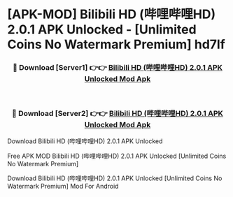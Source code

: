 # [APK-MOD] Bilibili HD (哔哩哔哩HD) 2.0.1 APK Unlocked - [Unlimited Coins No Watermark Premium] hd7lf



<div align="center">
<h3>🔴 Download [Server1] 👉👉 <a href="https://momento.my/?title=Bilibili_HD_(哔哩哔哩HD)_2.0.1_APK_Unlocked">Bilibili HD (哔哩哔哩HD) 2.0.1 APK Unlocked Mod Apk</a></h3><br>

<h3>🔴 Download [Server2] 👉👉 <a href="https://momento.my/?title=Bilibili_HD_(哔哩哔哩HD)_2.0.1_APK_Unlocked">Bilibili HD (哔哩哔哩HD) 2.0.1 APK Unlocked Mod Apk</a></h3>
</div>



Download Bilibili HD (哔哩哔哩HD) 2.0.1 APK Unlocked 

Free APK MOD Bilibili HD (哔哩哔哩HD) 2.0.1 APK Unlocked [Unlimited Coins No Watermark Premium]

Download Bilibili HD (哔哩哔哩HD) 2.0.1 APK Unlocked [Unlimited Coins No Watermark Premium] Mod For Android
